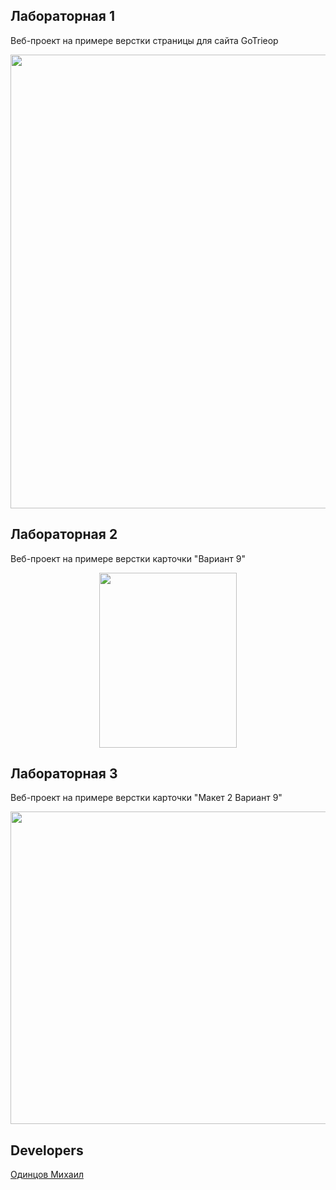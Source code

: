 ## Лабораторная 1

Веб-проект на примере верстки страницы для сайта GoTrieop

<p align="center">
      <img src="https://i.ibb.co/rmw9m21/GoTrieop.png" width="726">
</p>

## Лабораторная 2

Веб-проект на примере верстки карточки "Вариант 9"

<p align="center">
      <img src="https://i.ibb.co/YLcppqG/9.png" width="220" height="280">
</p>

## Лабораторная 3

Веб-проект на примере верстки карточки "Макет 2 Вариант 9"

<p align="center">
      <img src="https://ibb.org.ru/images/2024/11/24/VARIANT-9-2.md.png" width="726" height="500">
</p>

## Developers

[Одинцов Михаил](https://github.com/urbantatsu)
